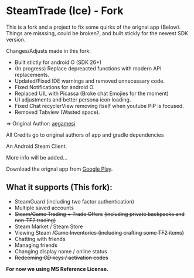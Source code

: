 SteamTrade (Ice) - Fork
================

This is a fork and a project to fix some quirks of the orignal app (Below). 
Things are misssing, could be broken?, and built stickly for the newest SDK version. 

Changes/Adjusts made in this fork:
- Built stictly for android O (SDK 26+)
- (In progress) Replace depreacted functions with modern API replacements. 
- Updated/Fixed IDE warnings and removed unnecessary code.
- Fixed Notifications for android O.  
- Replaced UIL with Picassa (Broke chat Emojies for the moment)
- UI adjustments and better persona icon loading. 
- Fixed Chat recyclerView removing itself when youtube PiP is focused. 
- Removed Tabview (Wasted space). 


=> Original Author: [aegamesi](https://github.com/aegamesi/SteamTrade).

All Credits go to original authors of app and gradle dependencies

An Android Steam Client.

More info will be added...

Download the orignal app from [Google Play](https://play.google.com/store/apps/details?id=com.aegamesi.steamtrade).

What it supports (This fork):
---------------------------
- SteamGuard (including two factor authentication)
- Multiple saved accounts
- ~~Steam/Game Trading + Trade Offers~~
~~(including private backpacks and non-TF2 trading)~~
- Steam Market / Steam Store
- Viewing Steam ~~/Game Inventories
(including crafting some TF2 items)~~
- Chatting with friends
- Managing friends
- Changing display name / online status
- ~~Redeeming CD keys / activation codes~~


**For now we using MS Reference License.**
